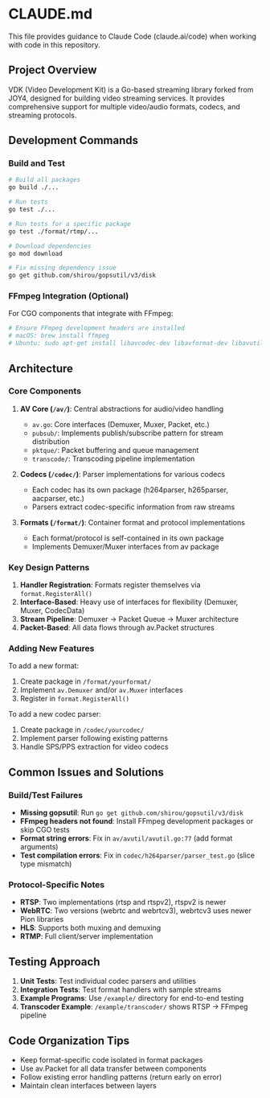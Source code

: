 # CLAUDE.md

This file provides guidance to Claude Code (claude.ai/code) when working with code in this repository.

## Project Overview

VDK (Video Development Kit) is a Go-based streaming library forked from JOY4, designed for building video streaming services. It provides comprehensive support for multiple video/audio formats, codecs, and streaming protocols.

## Development Commands

### Build and Test
```bash
# Build all packages
go build ./...

# Run tests
go test ./...

# Run tests for a specific package
go test ./format/rtmp/...

# Download dependencies
go mod download

# Fix missing dependency issue
go get github.com/shirou/gopsutil/v3/disk
```

### FFmpeg Integration (Optional)
For CGO components that integrate with FFmpeg:
```bash
# Ensure FFmpeg development headers are installed
# macOS: brew install ffmpeg
# Ubuntu: sudo apt-get install libavcodec-dev libavformat-dev libavutil-dev libswscale-dev
```

## Architecture

### Core Components

1. **AV Core (`/av/`)**: Central abstractions for audio/video handling
   - `av.go`: Core interfaces (Demuxer, Muxer, Packet, etc.)
   - `pubsub/`: Implements publish/subscribe pattern for stream distribution
   - `pktque/`: Packet buffering and queue management
   - `transcode/`: Transcoding pipeline implementation

2. **Codecs (`/codec/`)**: Parser implementations for various codecs
   - Each codec has its own package (h264parser, h265parser, aacparser, etc.)
   - Parsers extract codec-specific information from raw streams

3. **Formats (`/format/`)**: Container format and protocol implementations
   - Each format/protocol is self-contained in its own package
   - Implements Demuxer/Muxer interfaces from av package

### Key Design Patterns

1. **Handler Registration**: Formats register themselves via `format.RegisterAll()`
2. **Interface-Based**: Heavy use of interfaces for flexibility (Demuxer, Muxer, CodecData)
3. **Stream Pipeline**: Demuxer → Packet Queue → Muxer architecture
4. **Packet-Based**: All data flows through av.Packet structures

### Adding New Features

To add a new format:
1. Create package in `/format/yourformat/`
2. Implement `av.Demuxer` and/or `av.Muxer` interfaces
3. Register in `format.RegisterAll()`

To add a new codec parser:
1. Create package in `/codec/yourcodec/`
2. Implement parser following existing patterns
3. Handle SPS/PPS extraction for video codecs

## Common Issues and Solutions

### Build/Test Failures
- **Missing gopsutil**: Run `go get github.com/shirou/gopsutil/v3/disk`
- **FFmpeg headers not found**: Install FFmpeg development packages or skip CGO tests
- **Format string errors**: Fix in `av/avutil/avutil.go:77` (add format arguments)
- **Test compilation errors**: Fix in `codec/h264parser/parser_test.go` (slice type mismatch)

### Protocol-Specific Notes
- **RTSP**: Two implementations (rtsp and rtspv2), rtspv2 is newer
- **WebRTC**: Two versions (webrtc and webrtcv3), webrtcv3 uses newer Pion libraries
- **HLS**: Supports both muxing and demuxing
- **RTMP**: Full client/server implementation

## Testing Approach

1. **Unit Tests**: Test individual codec parsers and utilities
2. **Integration Tests**: Test format handlers with sample streams
3. **Example Programs**: Use `/example/` directory for end-to-end testing
4. **Transcoder Example**: `/example/transcoder/` shows RTSP → FFmpeg pipeline

## Code Organization Tips

- Keep format-specific code isolated in format packages
- Use av.Packet for all data transfer between components
- Follow existing error handling patterns (return early on error)
- Maintain clean interfaces between layers